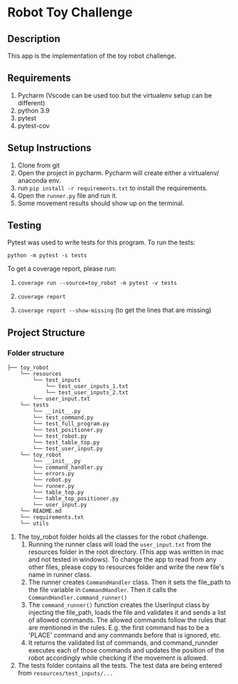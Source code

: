 # Robot Toy Challenge

## Description
This app is the implementation of the toy robot challenge.

## Requirements
1. Pycharm (Vscode can be used too but the virtualenv setup can be different)
2. python 3.9
3. pytest
4. pytest-cov

## Setup Instructions
1. Clone from git
2. Open the project in pycharm. 
Pycharm will create either a virtualenv/ anaconda env.
3. run `pip install -r requirements.txt` to install the requirements.
4. Open the `runner.py` file and run it.
5. Some movement results should show up on the terminal.

## Testing

Pytest was used to write tests for this program. To run the tests: 

``python -m pytest -s tests``

To get a coverage report, please run:

1. ``coverage run --source=toy_robot -m pytest -v tests``

2. ``coverage report``

3. ``coverage report --show-missing`` (to get the lines that are missing)

## Project Structure

### Folder structure
```
├── toy_robot
    └── resources
        └── test_inputs
            └── test_user_inputs_1.txt
            └── test_user_inputs_2.txt
        └── user_input.txt
    └── tests
        └── __init__.py
        └── test_command.py
        └── test_full_program.py
        └── test_positioner.py
        └── test_robot.py
        └── test_table_top.py
        └── test_user_input.py
    └── toy_robot
        └── __init__.py
        └── command_handler.py
        └── errors.py
        └── robot.py
        └── runner.py
        └── table_top.py
        └── table_top_positioner.py
        └── user_input.py
    └── README.md
    └── requirements.txt
    └── utils
```
1. The toy_robot folder holds all the classes for the robot challenge.
   1. Running the runner class will load the `user_input.txt` from the resources
   folder in the root directory. (This app was written in mac and not tested in windows).
   To change the app to read from any other files, please copy to resources folder and write
   the new file's name in runner class.
   2. The runner creates `CommandHandler` class. Then it sets the file_path to the file variable in
   `CommandHandler`. Then it calls the `CommandHandler.command_runner()`
   3. The `command_runner()` function creates the UserInput class by injecting the
   file_path, loads the file and validates it and sends a list of allowed commands.
   The allowed commands follow the rules that are mentioned in the rules. E.g. the first command 
    has to be a 'PLACE' command and any commands before that is ignored, etc.
   4. It returns the validated list of commands, and command_runnder executes each of those commands
   and updates the position of the robot accordingly while checking if the movement is allowed.
2. The tests folder contains all the tests. The test data are being entered
from `resources/test_inputs/...`